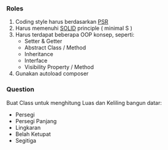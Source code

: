### Roles

1. Coding style harus berdasarkan [PSR](https://www.php-fig.org/psr/)
2. Harus memenuhi [SOLID](https://en.wikipedia.org/wiki/SOLID) principle ( minimal S )
3. Harus terdapat beberapa OOP konsep, seperti:
    - Setter & Getter
    - Abstract Class / Method
    - Inheritance
    - Interface
    - Visibility Property / Method
4. Gunakan autoload composer

### Question

Buat Class untuk menghitung Luas dan Keliling bangun datar:
  - Persegi
  - Persegi Panjang
  - Lingkaran
  - Belah Ketupat
  - Segitiga